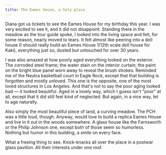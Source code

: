 ```yaml
---
title: The Eames House, a holy place
---
```


Diana got us tickets to see the Eames House for my birthday this year. I was very excited to see it, and it did not disappoint. Standing there in the meadow as the tour guide spoke, I looked into the living space and felt, for some reason, nearly moved to tears. It felt almost like peering into a doll house (I should really build an Eames House 1/12th scale doll house for Kaki), everything just so, dusted but untouched for over 30 years.

I was also amazed at how poorly aged everything looked on the exterior. The corroded steel frame; the water stain on the interior curtain; the paint on the bright blue panel worn away to reveal the brush strokes. Reminded me of the Neutra basketball court in Eagle Rock, except that that building is forgotten and mostly unloved. This one is the opposite, one of the most loved structures in Los Angeles. And that's not to say the poor aging looked bad — it looked beautiful. Aged in a lovely way, which I guess isn't "poor" at all, except that it did still feel kind of neglected. But again, in a nice way, let to age naturally.

Also simply the most beautiful piece of land, a curving meadow. The PCH was a little loud, though. Anyway, would love to build a replica Eames House and live in it out in the woods somewhere. A glass house like the Farnsworth or the Philip Johnson one, except both of those seem so humorless. Nothing but humor in this building, a smile on every face.

What a freeing thing to see. Knick-knacks all over the place in a postwar glass pavilion. All their interests under one roof.